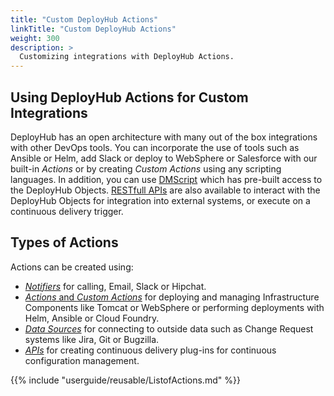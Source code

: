 ```yaml
---
title: "Custom DeployHub Actions"
linkTitle: "Custom DeployHub Actions"
weight: 300
description: >
  Customizing integrations with DeployHub Actions.
---
```


## Using DeployHub Actions for Custom Integrations

DeployHub has an open architecture with many out of the box integrations with other DevOps tools. You can incorporate the use of tools such as Ansible or Helm, add Slack or deploy to WebSphere or Salesforce with our built-in _Actions_ or by creating _Custom Actions_ using any scripting languages.  In addition, you can use [DMScript](/userguide/dmscript/) which has pre-built access to the DeployHub Objects.  [RESTfull APIs](/userguide/restapi/) are also available to interact with the DeployHub Objects for integration into external systems, or execute on a continuous delivery trigger.

## Types of Actions

Actions can be created using:

- [_Notifiers_](/userguide/customizations/2-define-notifiers/) for calling, Email, Slack or Hipchat.
- [_Actions_ and _Custom Actions_](/userguide/customizations/2-define-your-actions/) for deploying and managing Infrastructure Components like Tomcat or WebSphere or performing deployments with Helm, Ansible or Cloud Foundry.
- [_Data Sources_](/userguide/profeatures/2-data-sources/) for connecting to outside data such as Change Request systems like Jira, Git or Bugzilla.
- [_APIs_](/userguide/restapi/) for creating continuous delivery plug-ins for continuous configuration management.

{{% include "userguide/reusable/ListofActions.md" %}}  
